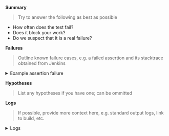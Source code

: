 **Summary**

> Try to answer the following as best as possible

- How often does the test fail?
- Does it block your work?
- Do we suspect that it is a real failure?

**Failures**

> Outline known failure cases, e.g. a failed assertion and its stacktrace obtained from Jenkins

<details><summary>Example assertion failure</summary>
<pre>
Paste the failure here
</pre>
</details>

**Hypotheses**

> List any hypotheses if you have one; can be ommitted

**Logs**

> If possible, provide more context here, e.g. standard output logs, link to build, etc.

<details><summary>Logs</summary>
<pre>
LOGS
</pre>
</details>
